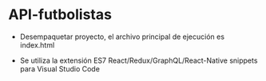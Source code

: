 # API-futbolistas
- Desempaquetar proyecto, el archivo principal de ejecución es index.html

- Se utiliza la extensión ES7 React/Redux/GraphQL/React-Native snippets para Visual Studio Code
